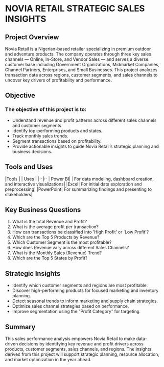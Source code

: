 # **NOVIA RETAIL STRATEGIC SALES INSIGHTS**
 

## **Project Overview**
Novia Retail is a Nigerian-based retailer specializing in premium outdoor and adventure products. The company operates through three key sales channels — Online, In-Store, and Vendor Sales — and serves a diverse customer base including Government Organizations, Midmarket Companies, Channel Partners, Enterprises, and Small Businesses. This project analyzes transaction data across regions, customer segments, and sales channels to uncover key drivers of profitability and performance.

## **Objective**
### The objective of this project is to:
- Understand revenue and profit patterns across different sales channels and customer segments.
- Identify top-performing products and states.
- Track monthly sales trends.
- Segment transactions based on profitability.
- Provide actionable insights to guide Novia Retail’s strategic planning and business decisions.

## **Tools and Uses**
|Tools |  | Uses |
|:-|:-
| Power BI| | For data modeling, dashboard creation, and interactive visualizations|
|Excel| For initial data exploration and preprocessing|
|PowerPoint| For summarizing findings and presenting to stakeholders|

## **Key Business Questions**
1. What is the total Revenue and Profit?
2. What is the average profit per transaction?
3. How can transactions be classified into 'High Profit' or 'Low Profit'?
4. Which are the Top 5 Products by Revenue?
5. Which Customer Segment is the most profitable?
6. How does Revenue vary across different Sales Channels?
7. What is the Monthly Sales (Revenue) Trend?
8. Which are the Top 5 States by Profit?

## **Strategic Insights**
- Identify which customer segments and regions are most profitable.
- Discover high-performing products for focused marketing and inventory planning.
- Detect seasonal trends to inform marketing and supply chain strategies.
- Optimize sales channel strategies based on performance.
- Improve segmentation using the “Profit Category” for targeting.

## **Summary**
This sales performance analysis empowers Novia Retail to make data-driven decisions by identifying key revenue and profit drivers across products, customer segments, sales channels, and regions. The insights derived from this project will support strategic planning, resource allocation, and market optimization in the year ahead.
